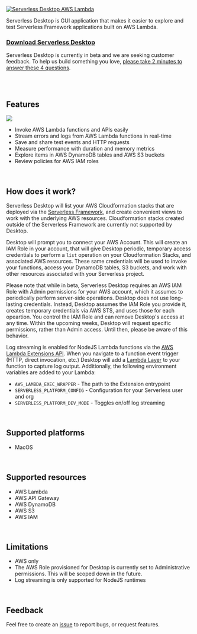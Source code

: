 [![Serverless Desktop AWS Lambda](https://raw.githubusercontent.com/serverless/desktop/main/resources/readme-serverless-desktop.png)](https://github.com/serverless/desktop/releases/latest)

Serverless Desktop is GUI application that makes it easier to explore and test Serverless Framework applications built on AWS Lambda.

### [Download Serverless Desktop](https://github.com/serverless/desktop/releases/latest)

Serverless Desktop is currently in beta and we are seeking customer feedback. To help us build something you love, [please take 2 minutes to answer these 4 questions](https://xv4b63nuizx.typeform.com/to/RC5jemCU).

<br />
<br />

## Features

![](https://raw.githubusercontent.com/serverless/desktop/main/resources/product-screenshot.png)

- Invoke AWS Lambda functions and APIs easily
- Stream errors and logs from AWS Lambda functions in real-time
- Save and share test events and HTTP requests
- Measure performance with duration and memory metrics
- Explore items in AWS DynamoDB tables and AWS S3 buckets
- Review policies for AWS IAM roles

<br />

## How does it work?
Serverless Desktop will list your AWS Cloudformation stacks that are deployed via the [Serverless Framework](https://github.com/serverless/serverless), and create convenient views to work with the underlying AWS resources. Cloudformation stacks created outside of the Serverless Framework are currently not supported by Desktop.

Desktop will prompt you to connect your AWS Account. This will create an IAM Role in your account, that will give Desktop periodic, temporary access credentials to perform a `list` operation on your Cloudformation Stacks, and associated AWS resources. These same credentials will be used to invoke your functions, access your DynamoDB tables, S3 buckets, and work with other resources associated with your Serverless project.

Please note that while in beta, Serverless Desktop requires an AWS IAM Role with Admin permissions for your AWS account, which it assumes to periodically perform server-side operations. Desktop does not use long-lasting credentials. Instead, Desktop assumes the IAM Role you provide it, creates temporary credentials via AWS STS, and uses those for each opeartion. You control the IAM Role and can remove Desktop's access at any time. Within the upcoming weeks, Desktop will request specific permissions, rather than Admin access. Until then, please be aware of this behavior.

Log streaming is enabled for NodeJS Lambda functions via the [AWS Lambda Extensions API](https://docs.aws.amazon.com/lambda/latest/dg/runtimes-extensions-api.html). When you navigate to a function event trigger (HTTP, direct invocation, etc.) Desktop will add a [Lambda Layer](https://docs.aws.amazon.com/lambda/latest/dg/configuration-layers.html) to your function to capture log output. Additionally, the following environment variables are added to your Lambda:
- `AWS_LAMBDA_EXEC_WRAPPER` - The path to the Extension entrypoint
- `SERVERLESS_PLATFORM_CONFIG` - Configuration for your Serverless user and org
- `SERVERLESS_PLATFORM_DEV_MODE` - Toggles on/off log streaming


<br />


## Supported platforms
- MacOS

<br />

## Supported resources
- AWS Lambda
- AWS API Gateway
- AWS DynamoDB
- AWS S3
- AWS IAM

<br />

## Limitations
- AWS only
- The AWS Role provisioned for Desktop is currently set to Administrative permissions. This will be scoped down in the future.
- Log streaming is only supported for NodeJS runtimes

<br />

## Feedback
Feel free to create an [issue](https://github.com/serverless/desktop/issues/new) to report bugs, or request features.
